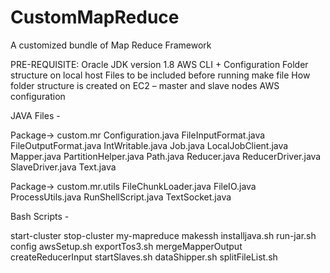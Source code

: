 # CustomMapReduce
A customized bundle of Map Reduce Framework


PRE-REQUISITE:
Oracle JDK version 1.8
AWS CLI + Configuration
Folder structure on local host
Files to be included before running make file 
How folder structure is created on EC2 – master and slave nodes
AWS configuration

JAVA Files - 

Package-> custom.mr
Configuration.java 
FileInputFormat.java
FileOutputFormat.java
IntWritable.java 
Job.java
LocalJobClient.java
Mapper.java
PartitionHelper.java
Path.java
Reducer.java
ReducerDriver.java
SlaveDriver.java 
Text.java

Package-> custom.mr.utils
FileChunkLoader.java
FileIO.java
ProcessUtils.java
RunShellScript.java
TextSocket.java	

Bash Scripts -

start-cluster
stop-cluster
my-mapreduce
makessh
installjava.sh
run-jar.sh
config
awsSetup.sh 
exportTos3.sh
mergeMapperOutput
createReducerInput
startSlaves.sh
dataShipper.sh 
splitFileList.sh
